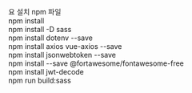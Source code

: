 요 설치 npm 파일 <br>
npm install <br>
npm install -D sass <br>
npm install dotenv --save <br>
npm install axios vue-axios --save <br>
npm install jsonwebtoken --save <br>
npm install --save @fortawesome/fontawesome-free <br>
npm install jwt-decode <br>
npm run build:sass 
